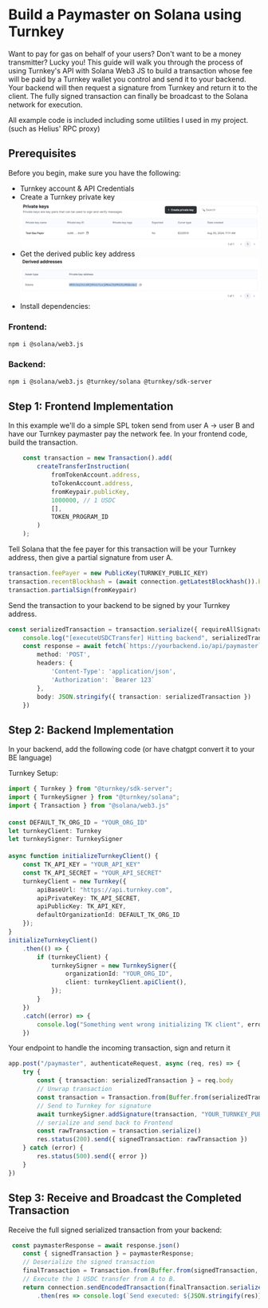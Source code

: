 # Build a Paymaster on Solana using Turnkey

Want to pay for gas on behalf of your users? Don't want to be a money transmitter? Lucky you! This guide will walk you through the process of using Turnkey's API with Solana Web3 JS to build a transaction whose fee will be paid by a Turnkey wallet you control and send it to your backend. Your backend will then request a signature from Turnkey and return it to the client. The fully signed transaction can finally be broadcast to the Solana network for execution.

All example code is included including some utilities I used in my project. (such as Helius' RPC proxy)

## Prerequisites

Before you begin, make sure you have the following:

- Turnkey account & API Credentials
- Create a Turnkey private key
![alt text](image.png)
- Get the derived public key address
![alt text](image-1.png)
- Install dependencies:

### Frontend:
```
npm i @solana/web3.js
```

### Backend:
```
npm i @solana/web3.js @turnkey/solana @turnkey/sdk-server
```

## Step 1: Frontend Implementation

In this example we'll do a simple SPL token send from user A -> user B and have our Turnkey paymaster pay the network fee. In your frontend code, build the transaction. 

```typescript
    const transaction = new Transaction().add(
        createTransferInstruction(
            fromTokenAccount.address,
            toTokenAccount.address,
            fromKeypair.publicKey,
            1000000, // 1 USDC
            [],
            TOKEN_PROGRAM_ID
        )
    );
```
Tell Solana that the fee payer for this transaction will be your Turnkey address, then give a partial signature from user A.

```typescript
transaction.feePayer = new PublicKey(TURNKEY_PUBLIC_KEY)
transaction.recentBlockhash = (await connection.getLatestBlockhash()).blockhash;
transaction.partialSign(fromKeypair)
```
Send the transaction to your backend to be signed by your Turnkey address.
```typescript
const serializedTransaction = transaction.serialize({ requireAllSignatures: false }).toString('base64');
    console.log("[executeUSDCTransfer] Hitting backend", serializedTransaction)
    const response = await fetch(`https://yourbackend.io/api/paymaster`, {
        method: 'POST',
        headers: {
            'Content-Type': 'application/json',
            'Authorization': `Bearer 123`
        },
        body: JSON.stringify({ transaction: serializedTransaction })
    })
```

## Step 2: Backend Implementation
In your backend, add the following code (or have chatgpt convert it to your BE language)

Turnkey Setup:

```typescript
import { Turnkey } from "@turnkey/sdk-server";
import { TurnkeySigner } from "@turnkey/solana";
import { Transaction } from "@solana/web3.js"

const DEFAULT_TK_ORG_ID = "YOUR_ORG_ID"
let turnkeyClient: Turnkey
let turnkeySigner: TurnkeySigner

async function initializeTurnkeyClient() {
    const TK_API_KEY = "YOUR_API_KEY"
    const TK_API_SECRET = "YOUR_API_SECRET"
    turnkeyClient = new Turnkey({
        apiBaseUrl: "https://api.turnkey.com",
        apiPrivateKey: TK_API_SECRET,
        apiPublicKey: TK_API_KEY,
        defaultOrganizationId: DEFAULT_TK_ORG_ID
    });
}
initializeTurnkeyClient()
    .then(() => {
        if (turnkeyClient) {
            turnkeySigner = new TurnkeySigner({
                organizationId: "YOUR_ORG_ID",
                client: turnkeyClient.apiClient(),
            });
        }
    })
    .catch((error) => {
        console.log("Something went wrong initializing TK client", error)
    })
```
Your endpoint to handle the incoming transaction, sign and return it
```typescript
app.post("/paymaster", authenticateRequest, async (req, res) => {
    try {
        const { transaction: serializedTransaction } = req.body
        // Unwrap transaction
        const transaction = Transaction.from(Buffer.from(serializedTransaction, "base64"));
        // Send to Turnkey for signature
        await turnkeySigner.addSignature(transaction, "YOUR_TURNKEY_PUBLIC_KEY")
        // serialize and send back to Frontend
        const rawTransaction = transaction.serialize()
        res.status(200).send({ signedTransaction: rawTransaction })
    } catch (error) {
        res.status(500).send({ error })
    }
})
```

## Step 3: Receive and Broadcast the Completed Transaction
Receive the full signed serialized transaction from your backend:

```typescript
 const paymasterResponse = await response.json()
    const { signedTransaction } = paymasterResponse;
    // Deserialize the signed transaction
    finalTransaction = Transaction.from(Buffer.from(signedTransaction, 'base64'));
    // Execute the 1 USDC transfer from A to B.
    return connection.sendEncodedTransaction(finalTransaction.serialize().toString('base64'))
        .then(res => console.log(`Send executed: ${JSON.stringify(res)}`))

```
